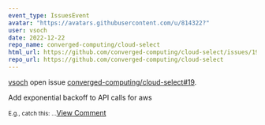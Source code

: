 ```yaml
---
event_type: IssuesEvent
avatar: "https://avatars.githubusercontent.com/u/814322?"
user: vsoch
date: 2022-12-22
repo_name: converged-computing/cloud-select
html_url: https://github.com/converged-computing/cloud-select/issues/19
repo_url: https://github.com/converged-computing/cloud-select
---
```


<a href='https://github.com/vsoch' target='_blank'>vsoch</a> open issue <a href='https://github.com/converged-computing/cloud-select/issues/19' target='_blank'>converged-computing/cloud-select#19</a>.

<p>Add exponential backoff to API calls for aws</p><small>E.g., catch this:...</small><a href='https://github.com/converged-computing/cloud-select/issues/19' target='_blank'>View Comment</a>